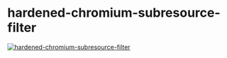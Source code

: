 # hardened-chromium-subresource-filter
[![hardened-chromium-subresource-filter](https://img.shields.io/badge/dynamic/json?color=blue&label=hardened-chromium-subresource-filter&query=builds.latest.source_package.version&url=https%3A%2F%2Fcopr.fedorainfracloud.org%2Fapi_3%2Fpackage%3Fownername%3Dsecureblue%26projectname%3Dhardened-chromium%26packagename%3Dhardened-chromium-subresource-filter%26with_latest_build%3DTrue)](https://copr.fedorainfracloud.org/coprs/secureblue/hardened-chromium/)

